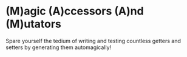 # (M)agic (A)ccessors (A)nd (M)utators

Spare yourself the tedium of writing and testing countless getters and setters
by generating them automagically!
